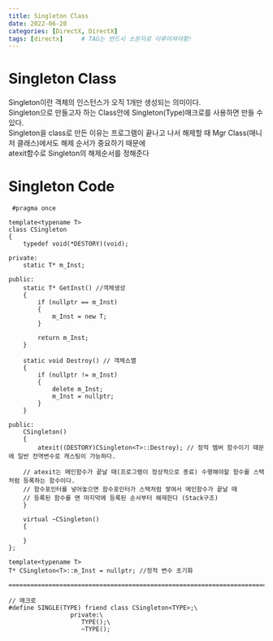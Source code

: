 ```yaml
---
title: Singleton Class
date: 2022-06-20
categories: [DirectX, DirectX]
tags: [directx]		# TAG는 반드시 소문자로 이루어져야함!
---
```




Singleton Class
===============
Singleton이란 객체의 인스턴스가 오직 1개만 생성되는 의미이다.  
Singleton으로 만들고자 하는 Class안에 Singleton(Type)매크로를 사용하면 만들 수 있다.  
Singleton을 class로 만든 이유는 프로그램이 끝나고 나서 해제할 때 Mgr Class(매니저 클래스)에서도 해제 순서가 중요하기 때문에  
atexit함수로 Singleton의 해제순서를 정해준다

Singleton Code
=================


     #pragma once
    
    template<typename T>
    class CSingleton
    {
    	typedef void(*DESTORY)(void);
    
    private:
    	static T* m_Inst;
    
    public:
    	static T* GetInst() //객체생성
    	{
    		if (nullptr == m_Inst)
    		{
    			m_Inst = new T;
    		}
    
    		return m_Inst;
    	}
    
    	static void Destroy() // 객체소멸
    	{
    		if (nullptr != m_Inst)
    		{
    			delete m_Inst;
    			m_Inst = nullptr;
    		}
    	}
    
    public:
    	CSingleton()
    	{
    		atexit((DESTORY)CSingleton<T>::Destroy); // 정적 멤버 함수이기 때문에 일반 전역변수로 캐스팅이 가능하다.
        
        // atexit는 메인함수가 끝날 때(프로그램이 정상적으로 종료) 수행해야할 함수를 스택처럼 등록하는 함수이다.
        // 함수포인터를 넣어놓으면 함수포인터가 스택처럼 쌓여서 메인함수가 끝날 때
        // 등록된 함수를 맨 마지막에 등록된 순서부터 해제한다 (Stack구조)
    	}
    
    	virtual ~CSingleton()
    	{
    
    	}
    };
    
    template<typename T>
    T* CSingleton<T>::m_Inst = nullptr; //정적 변수 초기화
    
    ===============================================================================================================
    
    // 매크로
    #define SINGLE(TYPE) friend class CSingleton<TYPE>;\
					 private:\
						TYPE();\
						~TYPE();
